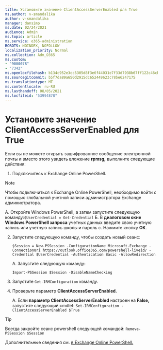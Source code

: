 ```yaml
---
title: Установите значение ClientAccessServerEnabled для True
ms.author: v-smandalika
author: v-smandalika
manager: dansimp
ms.date: 02/24/2021
audience: Admin
ms.topic: article
ms.service: o365-administration
ROBOTS: NOINDEX, NOFOLLOW
localization_priority: Normal
ms.collection: Adm_O365
ms.custom:
- "9000078"
- "7342"
ms.openlocfilehash: b134c952e3cc5305d8f3e6f44031e7f33d7938b67ff122c46cb74bbd33cbf59e
ms.sourcegitcommit: b5f7da89a650d2915dc652449623c78be6247175
ms.translationtype: MT
ms.contentlocale: ru-RU
ms.lasthandoff: 08/05/2021
ms.locfileid: "53994878"
---
```

# <a name="set-clientaccessserverenabled-to-true"></a>Установите значение ClientAccessServerEnabled для True

Если вы не можете открыть зашифрованное сообщение электронной почты и вместо этого увидеть вложение **rpmsg,** выполните следующие действия:

1. Подключитесь к Exchange Online PowerShell.

> [!NOTE]
> Чтобы подключиться к Exchange Online PowerShell, необходимо войти с помощью глобальной учетной записи администратора Exchange администратора.

   А. Откройте Windows PowerShell, а затем запустите следующую команду:`$UserCredential = Get-Credential`
Б. В **диалоговом окне Windows PowerShell запроса** учетных данных введите свою учетную запись или учетную запись школы и пароль c. Нажмите кнопку **ОК**. 

2. Запустите следующую команду, чтобы создать новый сеанс:

    `$Session = New-PSSession -ConfigurationName Microsoft.Exchange -ConnectionUri https://outlook.office365.com/powershell-liveid/ -Credential $UserCredential -Authentication Basic -AllowRedirection`

    А. Запустите следующую команду:
    
    `Import-PSSession $Session -DisableNameChecking`

3. Запустите `Get-IRMConfiguration` команду.

4. Проверьте параметр **ClientAccessServerEnabled.** 

    А. Если **параметр ClientAccessServerEnabled** настроен на **False,** запустите следующий cmdlet: `Set-IRMConfiguration -ClientAccessServerEnabled $True`

> [!TIP]
> Всегда закройте сеанс powershell следующей командой: `Remove-PSSession $Session`

Дополнительные сведения см. [в Exchange Online PowerShell.](https://docs.microsoft.com/powershell/exchange/connect-to-exchange-online-powershell)

